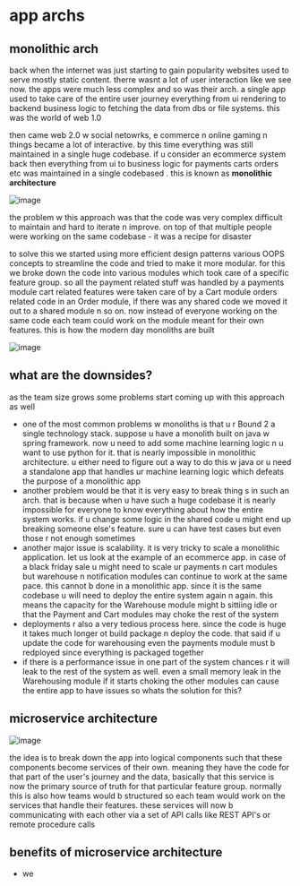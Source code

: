 # app archs

## monolithic arch
back when the internet was just starting to gain popularity websites used to serve mostly static content. therre wasnt a lot of user interaction like we see now. the apps were much less complex and so was their arch. a single app used to take care of the entire user journey everything from ui rendering to backend business logic to fetching the data from dbs or file systems. this was the world of web 1.0

then came web 2.0 w social netowrks, e commerce n online gaming n things became a lot of interactive. by this time everything was still maintained in a single huge codebase. if u consider an ecommerce system back then everything from ui to business logic for payments carts orders etc was maintained in a single codebased . this is known as **monolithic architecture**

![image](https://leetcode.com/explore/featured/card/Figures/System_Design/Chapter_2/Microservices_1.png)

the problem w this approach was that the code was very complex difficult to maintain and hard to iterate n improve. on top of that multiple people were working on the same codebase - it was a recipe for disaster

to solve this we started using more efficient design patterns various OOPS concepts to streamline the code and tried to make it more modular. for this we broke down the code into various modules which took care of a specific feature group. so all the payment related stuff was handled by a payments module cart related features were taken care of by a Cart module orders related code in an Order module, if there was any shared code we moved it out to a shared module n so on. now instead of everyone working on the same code each team could work on the module meant for their own features. this is how the modern day monoliths are built

![image](https://leetcode.com/explore/featured/card/Figures/System_Design/Chapter_2/Microservices_2.png)

## what are the downsides?
as the team size grows some problems start coming up with this approach as well
- one of the most common problems w monoliths is that u r Bound 2 a single technology stack. suppose u have a monolith built on java w spring framework. now u need to add some machine learning logic n u want to use python for it. that is nearly impossible in monolithic architecture. u either need to figure out a way to do this w java or u need a standalone app that handles ur machine learning logic which defeats the purpose of a monolithic app
- another problem would be that it is very easy to break thing s in such an arch. that is because when u have such a huge codebase it is nearly impossible for everyone to know everything about how the entire system works. if u change some logic in the shared code u might end up breaking someone else's feature. sure u can have test cases but even those r not enough sometimes
- another major issue is scalability. it is very tricky to scale a monolithic application. let us look at the example of an ecommerce app. in case of a black friday sale u might need to scale ur payments n cart modules but warehouse n notification modules can continue to work at the same pace. this cannot b done in a monolithic app. since it is the same codebase u will need to deploy the entire system again n again. this means the capacity for the Warehouse module might b sittiing idle or that the Payment and Cart modules may choke the rest of the system
- deployments r also a very tedious process here. since the code is huge it takes much longer ot build package n deploy the code. that said if u update the code for warehousing even the payments module must b redployed since everything is packaged together
- if there is a performance issue in one part of the system chances r it will leak to the rest of the system as well. even a small memory leak in the Warehousing module if it starts choking the other modules can cause the entire app to have issues
so whats the solution for this?

## microservice architecture
![image](https://leetcode.com/explore/featured/card/Figures/System_Design/Chapter_2/Microservices_3.png)

the idea is to break down the app into logical components such that these components become services of their own. meaning they have the code for that part of the user's journey and the data, basically that this service is now the primary source of truth for that particular feature group. normally this is also how teams would b structured so each team would work on the services that handle their features. these services will now b communicating with each other via a set of API calls like REST API's or remote procedure calls

## benefits of microservice architecture
- we 
